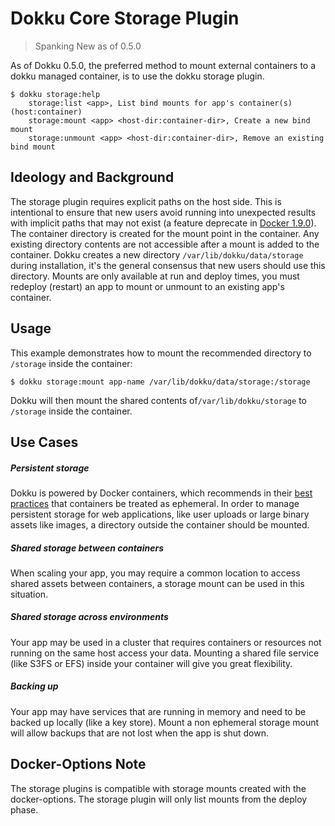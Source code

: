 # Dokku Core Storage Plugin

> Spanking New as of 0.5.0

As of Dokku 0.5.0, the preferred method to mount external containers to a dokku managed container, is to use the dokku storage plugin.


```shell
$ dokku storage:help
    storage:list <app>, List bind mounts for app's container(s) (host:container)
    storage:mount <app> <host-dir:container-dir>, Create a new bind mount
    storage:unmount <app> <host-dir:container-dir>, Remove an existing bind mount
```

## Ideology and Background
The storage plugin requires explicit paths on the host side. This is intentional to ensure that new users avoid running into unexpected results with implicit paths that may not exist (a feature deprecate in [Docker 1.9.0](https://github.com/docker/docker/releases/tag/v1.9.0])). The container directory is created for the mount point in the container. Any existing directory contents are not accessible after a mount is added to the container. Dokku creates a new directory `/var/lib/dokku/data/storage` during installation, it's the general consensus that new users should use this directory. Mounts are only available at run and deploy times, you must redeploy (restart) an app to mount or unmount to an existing app's container.

## Usage
This example demonstrates how to mount the recommended directory to `/storage` inside the container:
```
$ dokku storage:mount app-name /var/lib/dokku/data/storage:/storage
```
Dokku will then mount the shared contents of`/var/lib/dokku/storage` to `/storage` inside the container.

## Use Cases

##### Persistent storage

Dokku is powered by Docker containers, which recommends in their [best practices](https://docs.docker.com/engine/userguide/eng-image/dockerfile_best-practices/#containers-should-be-ephemeral) that containers be treated as ephemeral. In order to manage persistent storage for web applications, like user uploads or large binary assets like images, a directory outside the container should be mounted.

##### Shared storage between containers

When scaling your app, you may require a common location to access shared assets between containers, a storage mount can be used in this situation.

##### Shared storage across environments

Your app may be used in a cluster that requires containers or resources not running on the same host access your data. Mounting a shared file service (like S3FS or EFS) inside your container will give you great flexibility.

##### Backing up

Your app may have services that are running in memory and need to be backed up locally (like a key store). Mount a non ephemeral storage mount will allow backups that are not lost when the app is shut down.

## Docker-Options Note

The storage plugins is compatible with storage mounts created with the docker-options. The storage plugin will only list mounts from the deploy phase.
